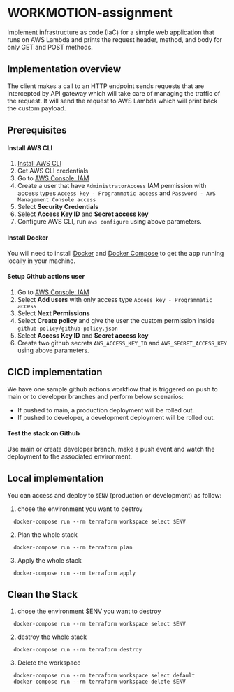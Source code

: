 # WORKMOTION-assignment

Implement infrastructure as code (IaC) for a simple web application that runs on AWS Lambda and prints the request header, method, and body for only GET and POST methods.

## Implementation overview
The client makes a call to an HTTP endpoint sends requests that are intercepted by API gateway which will take care of managing the traffic of the request. It will send the request to AWS Lambda which will print back the custom payload.

## Prerequisites

#### Install AWS CLI
1. [Install AWS CLI](http://docs.aws.amazon.com/cli/latest/userguide/installing.html)
2. Get AWS CLI credentials
3. Go to [AWS Console: IAM](https://console.aws.amazon.com/iam/home)
4. Create a user that have `AdministratorAccess` IAM permission with access types `Access key - Programmatic access` and `Password - AWS Management Console access`
4. Select **Security Credentials**
5. Select **Access Key ID** and **Secret access key**
6. Configure AWS CLI, run `aws configure` using above parameters.

#### Install Docker
You will need to install [Docker](https://docs.docker.com/engine/installation/) and [Docker Compose](https://docs.docker.com/compose/install/) to get the app running locally in your machine.

#### Setup Github actions user
1. Go to [AWS Console: IAM](https://console.aws.amazon.com/iamv2/home#/users)
2. Select **Add users** with only access type `Access key - Programmatic access`
3. Select **Next Permissions**
4. Select **Create policy** and give the user the custom permission inside `github-policy/github-policy.json`
5. Select **Access Key ID** and  **Secret access key**
6. Create two github secrets `AWS_ACCESS_KEY_ID` and `AWS_SECRET_ACCESS_KEY` using above parameters.

## CICD implementation
We have one sample github actions workflow that is triggered on push to main or to developer branches and perform below scenarios:
-  If pushed to main, a production deployment will be rolled out.
-  If pushed to developer, a development deployment will be rolled out.

#### Test the stack on Github
Use main or create developer branch, make a push event and watch the deployment to the associated environment.

## Local implementation
You can access and deploy to `$ENV` (production or development) as follow:
1. chose the environment you want to destroy
````
  docker-compose run --rm terraform workspace select $ENV
````
2. Plan the whole stack
````
  docker-compose run --rm terraform plan
````
3. Apply the whole stack
````
  docker-compose run --rm terraform apply
````

## Clean the Stack
1. chose the environment $ENV you want to destroy
````
  docker-compose run --rm terraform workspace select $ENV
````
2. destroy the whole stack
````
  docker-compose run --rm terraform destroy
````
3. Delete the workspace
````
  docker-compose run --rm terraform workspace select default
  docker-compose run --rm terraform workspace delete $ENV
````
